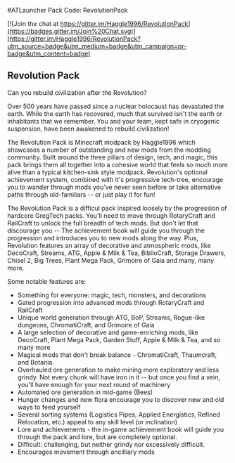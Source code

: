 #ATLauncher Pack Code: RevolutionPack

[![Join the chat at https://gitter.im/Haggle1996/RevolutionPack](https://badges.gitter.im/Join%20Chat.svg)](https://gitter.im/Haggle1996/RevolutionPack?utm_source=badge&utm_medium=badge&utm_campaign=pr-badge&utm_content=badge)

## Revolution Pack

Can you rebuild civilization after the Revolution?

Over 500 years have passed since a nuclear holocaust has devastated the earth. While the earth has recovered, much that survived isn't the earth or inhabitants that we remember. You and your team, kept safe in cryogenic suspension, have been awakened to rebuild civilization!

The Revolution Pack is Minecraft modpack by Haggle1996 which showcases a number of outstanding and new mods from the modding community. Built around the three pillars of design, tech, and magic, this pack brings them all together into a cohesive world that feels so much more alive than a typical kitchen-sink style modpack. Revolution's optional achievement system, combined with it's progressive tech-tree, encourage you to wander through mods you've never seen before or take alternative paths through old-familiars -- or just play it for fun! 

The Revolution Pack is a difficul pack inspired loosely by the progression of hardcore GregTech packs. You'll need to move through RotaryCraft and RailCraft to unlock the full breadth of tech mods. But don't let that discourage you -- The achievement book will guide you through the progression and introduces you to new mods along the way. Plus, Revolution features an array of decorative and atmospheric mods, like DecoCraft, Streams, ATG, Apple & Milk & Tea, BiblioCraft, Storage Drawers, Chisel 2, Big Trees, Plant Mega Pack, Grimoire of Gaia and many, many more. 

Some notable features are:
- Something for everyone: magic, tech, monsters, and decorations
- Gated progression into advanced mods through RotaryCraft and RailCraft
- Unique world generation through ATG, BoP, Streams, Rogue-like dungeons, ChromatiCraft, and Grimoire of Gaia
- A large selection of decorative and game-enriching mods, like DecoCraft, Plant Mega Pack, Garden Stuff, Apple & Milk & Tea, and so many more
- Magical mods that don't break balance - ChromatiCraft, Thaumcraft, and Botania.
- Overhauled ore generation to make mining more exploratory and less grindy. Not every chunk will have iron in it -- but once you find a vein, you'll have enough for your next round of machinery
- Automated ore generation in mid-game (Bees)
- Hunger changes and new flora encourage you to discover new and old ways to feed yourself
- Several sorting systems (Logistics Pipes, Applied Energistics, Refined Relocation, etc.) appeal to any skill level (or inclination)
- Lore and achievements - the in-game achievement book will guide you through the pack and lore, but are completely optional.
- Difficult: challenging, but neither grindy nor excessively difficult. 
- Encourages movement through ancilliary mods
